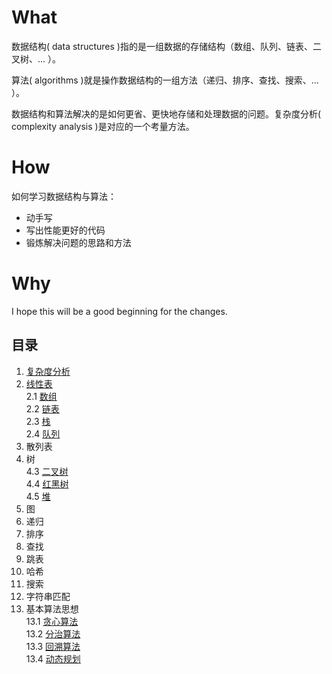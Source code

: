 # What

数据结构( data structures )指的是一组数据的存储结构（数组、队列、链表、二叉树、... ）。

算法( algorithms )就是操作数据结构的一组方法（递归、排序、查找、搜索、... ）。

数据结构和算法解决的是如何更省、更快地存储和处理数据的问题。复杂度分析( complexity analysis )是对应的一个考量方法。

# How
如何学习数据结构与算法：
* 动手写
* 写出性能更好的代码
* 锻炼解决问题的思路和方法

# Why
I hope this will be a good beginning for the changes.

## 目录
1. [复杂度分析](./01-复杂度分析/)
2. [线性表](./02-线性表/)
<br>2.1 [数组](./02-线性表/2.1-array/)
<br>2.2 [链表](./02-线性表/2.2-linklist/)
<br>2.3 [栈](./02-线性表/2.3-stack/)
<br>2.4 [队列](./02-线性表/2.4-queue/)
3. 散列表
4. 树
<br>4.3 [二叉树](./)
<br>4.4 [红黑树](./)
<br>4.5 [堆](./)
5. 图
6. 递归
7. 排序
8. 查找
9. 跳表
10. 哈希
11. 搜索
12. 字符串匹配
13. 基本算法思想
<br>13.1 [贪心算法](./)
<br>13.2 [分治算法](./)
<br>13.3 [回溯算法](./)
<br>13.4 [动态规划](./)
